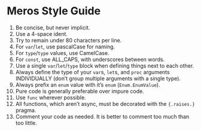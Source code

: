 # Meros Style Guide

1. Be concise, but never implicit.
2. Use a 4-space ident.
3. Try to remain under 80 characters per line.
4. For `var`/`let`, use pascalCase for naming.
5. For `type`/`type` values, use CamelCase.
6. For `const`, use ALL_CAPS, with underscores between words.
7. Use a single `var`/`let`/`type` block when defining things next to each other.
8. Always define the type of your `var`s, `let`s, and `proc` arguments INDIVIDUALLY (don’t group multiple arguments with a single type).
9. Always prefix an `enum` value with it’s `enum` (`Enum.EnumValue`).
10. Pure code is generally preferable over impure code.
11. Use `func` wherever possible.
12. All functions, which aren’t async, must be decorated with the `{.raises.}` pragma.
13. Comment your code as needed. It is better to comment too much than too little.
